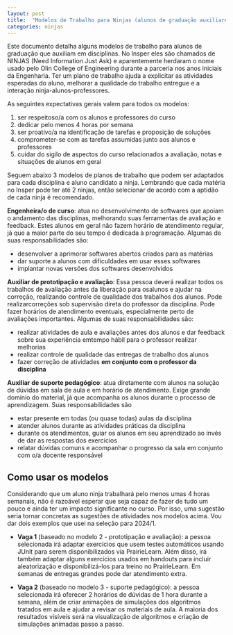 ```yaml
---
layout: post
title:  "Modelos de Trabalho para Ninjas (alunos de graduação auxiliares)"
categories: ninjas
---
```


Este documento detalha alguns modelos de trabalho para alunos de graduação que auxiliam em disciplinas. No Insper eles são chamados de NINJAS (Need Information Just Ask) e aparentemente herdaram o nome usado pelo Olin College of Engineering durante a parceria nos anos iniciais da Engenharia. Ter um plano de trabalho ajuda a explicitar as atividades esperadas do aluno, melhorar a qualidade do trabalho entregue e a interação ninja-alunos-professores. 

As seguintes expectativas gerais valem para todos os modelos:

1. ser respeitoso/a com os alunos e professores do curso
2. dedicar pelo menos 4 horas por semana
3. ser proativo/a na identificação de tarefas e proposição de soluções
4. comprometer-se com as tarefas assumidas junto aos alunos e professores
5. cuidar do sigilo de aspectos do curso relacionados a avaliação, notas e situações de alunos em geral

Seguem abaixo 3 modelos de planos de trabalho que podem ser adaptados para cada disciplina e aluno candidato a ninja. Lembrando que cada matéria no Insper pode ter até 2 ninjas, então selecionar de acordo com a aptidão de cada ninja é recomendado.

**Engenheira/o de curso**: atua no desenvolvimento de softwares que apoiam o andamento das disciplinas, melhorando suas ferramentas de avaliação e feedback. Estes alunos em geral não fazem horário de atendimento regular, já que a maior parte do seu tempo é dedicada à programação. Algumas de suas responsabilidades são:

- desenvolver a aprimorar softwares abertos criados para as matérias
- dar suporte a alunos com dificuldades em usar esses softwares
- implantar novas versões dos softwares desenvolvidos

**Auxiliar de prototipação e avaliação**: Essa pessoa deverá realizar todos os trabalhos de avaliação antes da liberação para osalunos e ajudar na correção, realizando controle de qualidade dos trabalhos dos alunos. Pode realizarcorreções sob supervisão direta do professor da disciplina. Pode fazer horários de atendimento eventuais, especialmente perto de avaliações importantes. Algumas de suas responsabilidades são:

- realizar atividades de aula e avaliações antes dos alunos e dar feedback sobre sua experiência emtempo hábil para o professor realizar melhorias
- realizar controle de qualidade das entregas de trabalho dos alunos
- fazer correção de atividades **em conjunto com o professor da disciplina**

**Auxiliar de suporte pedagógico**: atua diretamente com alunos na solução de dúvidas em sala de aula e em horário de atendimento. Exige grande domínio do material, já que acompanha os alunos durante o processo de aprendizagem. Suas responsabilidades são

- estar presente em todas (ou quase todas) aulas da disciplina
- atender alunos durante as atividades práticas da disciplina
- durante os atendimentos, guiar os alunos em seu aprendizado ao invés de dar as respostas dos exercícios
- relatar dúvidas comuns e acompanhar o progresso da sala em conjunto com o/a docente responsável

## Como usar os modelos

Considerando que um aluno ninja trabalhará pelo menos umas 4 horas semanais, não é razoável esperar que seja capaz de fazer de tudo um pouco e ainda ter um impacto significante no curso. Por isso, uma sugestão seria tornar concretas as sugestões de atividades nos modelos acima. Vou dar dois exemplos que usei na seleção para 2024/1.

- **Vaga 1** (baseado no modelo 2 - prototipação e avaliação): a pessoa selecionada irá adaptar exercícios que usem testes automáticos usando JUnit para serem disponibilizados via PrairieLearn. Além disso, irá também adaptar alguns exercícios usados em handouts para incluir aleatorização e disponibilizá-los para treino no PrairieLearn. Em semanas de entregas grandes pode dar atendimento extra.

- **Vaga 2** (baseado no modelo 3 - suporte pedagógico): a pessoa selecionada irá oferecer 2 horários de dúvidas de 1 hora durante a semana, além de criar animações de simulações dos algoritmos tratados em aula e ajudar a revisar os materiais de aula. A maioria dos resultados visíveis será na visualização de algoritmos e criação de simulações animadas passo a passo.

<!--
## Materiais de divulgação úteis

Pessoalmente eu gosto de anunciar as posições disponíveis para todos os alunos e escolher entre os que tem vontade de participar. Outros professores preferem convidar diretamente alunos. Se você quiser fazer um anúncio, pode usar o seguinte kit para criar material de divulgação. Em geral eu gosto de enviar via blackboard (ou Discord) e, dependendo do alcance desejado, também imprimo e colo na porta de alguns dos labs. 

TODO: kit canva que uso 
-->

